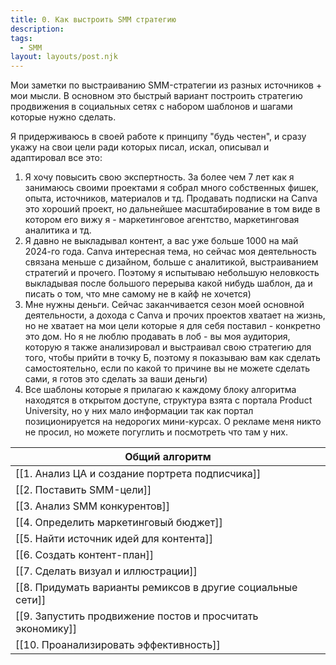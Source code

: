 ```yaml
---
title: 0. Как выстроить SMM стратегию
description: 
tags:
  - SMM
layout: layouts/post.njk
---
```


Мои заметки по выстраиванию SMM-стратегии из разных источников + мои мысли. В основном это быстрый вариант построить стратегию продвижения в социальных сетях с набором шаблонов и шагами которые нужно сделать.

Я придерживаюсь в своей работе к принципу "будь честен", и сразу укажу на свои цели ради которых писал, искал, описывал и адаптировал все это:
1. Я хочу повысить свою экспертность. За более чем 7 лет как я занимаюсь своими проектами я собрал много собственных фишек, опыта, источников, материалов и тд. Продавать подписки на Canva это хороший проект, но дальнейшее масштабирование в том виде в котором его вижу я - маркетинговое агентство, маркетинговая аналитика и тд. 
2. Я давно не выкладывал контент, а вас уже больше 1000 на май 2024-го года. Canva интересная тема, но сейчас моя деятельность связана меньше с дизайном, больше с аналитикой, выстраиванием стратегий и прочего. Поэтому я испытываю небольшую неловкость выкладывая после большого перерыва какой нибудь шаблон, да и писать о том, что мне самому не в кайф не хочется)
3. Мне нужны деньги. Сейчас заканчивается сезон моей основной деятельности, а дохода с Canva и прочих проектов хватает на жизнь, но не хватает на мои цели которые я для себя поставил - конкретно это дом. Но я не люблю продавать в лоб - вы моя аудитория, которую я также анализировал и выстраивал свою стратегию для того, чтобы прийти в точку Б, поэтому я показываю вам как сделать самостоятельно, если по какой то причине вы не можете сделать сами, я готов это сделать за ваши деньги)
4. Все шаблоны которые я прилагаю к каждому блоку алгоритма находятся в открытом доступе, структура взята с портала Product University, но у них мало информации так как портал позиционируется на недорогих мини-курсах. О рекламе меня никто не просил, но можете погуглить и посмотреть что там у них.

| Общий алгоритм                                              |
| ----------------------------------------------------------- |
| [[1. Анализ ЦА и создание портрета подписчика]]             |
| [[2. Поставить SMM-цели]]                                   |
| [[3. Анализ SMM конкурентов]]                               |
| [[4. Определить маркетинговый бюджет]]                      |
| [[5. Найти источник идей для контента]]                     |
| [[6. Создать контент-план]]                                 |
| [[7. Сделать визуал и иллюстрации]]                         |
| [[8. Придумать варианты ремиксов в другие социальные сети]] |
| [[9. Запустить продвижение постов и просчитать экономику]]  |
| [[10. Проанализировать эффективность]]                      |



